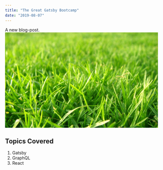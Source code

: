 ```yaml
---
title: "The Great Gatsby Bootcamp"
date: "2019-08-07"
---
```


A new blog-post.
![Grass](./grass.jpg)

## Topics Covered

1. Gatsby
2. GraphQL
3. React
